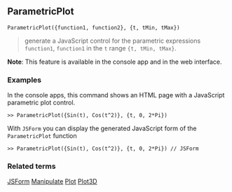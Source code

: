 ## ParametricPlot

```
ParametricPlot({function1, function2}, {t, tMin, tMax})  
```

> generate a JavaScript control for the parametric expressions `function1`, `function1` in the `t` range `{t, tMin, tMax}`.
	 
**Note**: This feature is available in the console app and in the web interface.

### Examples

In the console apps, this command shows an HTML page with a JavaScript parametric plot control.
 
```
>> ParametricPlot({Sin(t), Cos(t^2)}, {t, 0, 2*Pi}) 
```

With `JSForm` you can display the generated JavaScript form of the `ParametricPlot` function

```
>> ParametricPlot({Sin(t), Cos(t^2)}, {t, 0, 2*Pi}) // JSForm
```

### Related terms 
[JSForm](JSForm.md) [Manipulate](Manipulate.md) [Plot](Plot.md) [Plot3D](Plot3D.md)